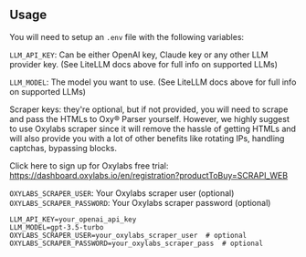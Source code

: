 
## Usage

You will need to setup an `.env` file with the following variables:

`LLM_API_KEY`: Can be either OpenAI key, Claude key or any other LLM provider key. (See LiteLLM docs above for full info on supported LLMs)

`LLM_MODEL`: The model you want to use. (See LiteLLM docs above for full info on supported LLMs)

Scraper keys: they're optional, but if not provided, you will need to scrape and pass the HTMLs to Oxy® Parser yourself.
However, we highly suggest to use Oxylabs scraper since it will remove the hassle of getting HTMLs and will also
provide you with a lot of other benefits like rotating IPs, handling captchas, bypassing blocks.

Click here to sign up for Oxylabs free trial: https://dashboard.oxylabs.io/en/registration?productToBuy=SCRAPI_WEB

`OXYLABS_SCRAPER_USER`: Your Oxylabs scraper user (optional)
`OXYLABS_SCRAPER_PASSWORD`: Your Oxylabs scraper password (optional)

```env
LLM_API_KEY=your_openai_api_key
LLM_MODEL=gpt-3.5-turbo
OXYLABS_SCRAPER_USER=your_oxylabs_scraper_user  # optional
OXYLABS_SCRAPER_PASSWORD=your_oxylabs_scraper_pass  # optional
```
